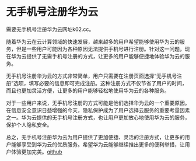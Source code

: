 # 无手机号注册华为云

需要无手机号注册华为云网址k02.cc。

随着华为云在云计算领域的快速发展，越来越多的用户希望能够使用华为云的服务，但是一些用户可能因为各种原因无法提供手机号进行注册。针对这一问题，现在华为云提供了无需手机号注册的方式，让更多的用户能够便捷地体验华为云的服务。

无手机号注册华为云的方式非常简单，用户只需要在注册页面选择“无手机号注册”选项，填写必要的信息即可完成注册。这种注册方式不仅节省了用户的时间，而且也更加灵活方便，让更多的用户能够轻松地使用华为云的各种服务。

对于一些用户来说，无手机号注册的方式可能是他们选择华为云的一个重要原因。在信息安全意识日益增强的今天，隐私保护成为了用户选择云服务的重要考量因素之一。华为云提供的无手机号注册方式，也让用户更加放心地使用华为云的服务，保护个人隐私安全。

总之，无手机号注册华为云为用户提供了更加便捷、灵活的注册方式，让更多的用户能够享受到华为云的优质服务。希望华为云能够继续推出更多的便利举措，让用户体验更加完美。[github](https://github.com)